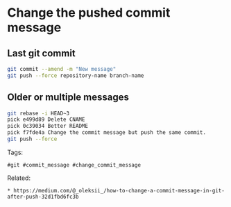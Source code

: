 # Change the pushed commit message

## Last git commit

```bash
git commit --amend -m "New message"
git push --force repository-name branch-name
```
## Older or multiple messages

```bash
git rebase -i HEAD~3
pick e499d89 Delete CNAME
pick 0c39034 Better README
pick f7fde4a Change the commit message but push the same commit.
git push --force
```

Tags:
```
#git #commit_message #change_commit_message
```

Related:
```
* https://medium.com/@_oleksii_/how-to-change-a-commit-message-in-git-after-push-32d1fbd6fc3b
```
